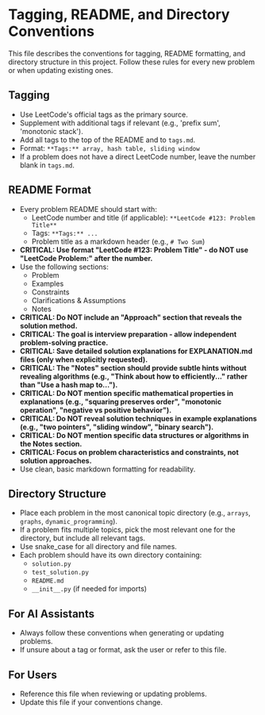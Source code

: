# Tagging, README, and Directory Conventions

This file describes the conventions for tagging, README formatting, and directory structure in this project. Follow these rules for every new problem or when updating existing ones.

## Tagging
- Use LeetCode's official tags as the primary source.
- Supplement with additional tags if relevant (e.g., 'prefix sum', 'monotonic stack').
- Add all tags to the top of the README and to `tags.md`.
- Format: `**Tags:** array, hash table, sliding window`
- If a problem does not have a direct LeetCode number, leave the number blank in `tags.md`.

## README Format
- Every problem README should start with:
  - LeetCode number and title (if applicable): `**LeetCode #123: Problem Title**`
  - Tags: `**Tags:** ...`
  - Problem title as a markdown header (e.g., `# Two Sum`)
- **CRITICAL: Use format "LeetCode #123: Problem Title" - do NOT use "LeetCode Problem:" after the number.**
- Use the following sections:
  - Problem
  - Examples
  - Constraints
  - Clarifications & Assumptions
  - Notes
- **CRITICAL: Do NOT include an "Approach" section that reveals the solution method.**
- **CRITICAL: The goal is interview preparation - allow independent problem-solving practice.**
- **CRITICAL: Save detailed solution explanations for EXPLANATION.md files (only when explicitly requested).**
- **CRITICAL: The "Notes" section should provide subtle hints without revealing algorithms (e.g., "Think about how to efficiently..." rather than "Use a hash map to...").**
- **CRITICAL: Do NOT mention specific mathematical properties in explanations (e.g., "squaring preserves order", "monotonic operation", "negative vs positive behavior").**
- **CRITICAL: Do NOT reveal solution techniques in example explanations (e.g., "two pointers", "sliding window", "binary search").**
- **CRITICAL: Do NOT mention specific data structures or algorithms in the Notes section.**
- **CRITICAL: Focus on problem characteristics and constraints, not solution approaches.**
- Use clean, basic markdown formatting for readability.

## Directory Structure
- Place each problem in the most canonical topic directory (e.g., `arrays`, `graphs`, `dynamic_programming`).
- If a problem fits multiple topics, pick the most relevant one for the directory, but include all relevant tags.
- Use snake_case for all directory and file names.
- Each problem should have its own directory containing:
  - `solution.py`
  - `test_solution.py`
  - `README.md`
  - `__init__.py` (if needed for imports)

## For AI Assistants
- Always follow these conventions when generating or updating problems.
- If unsure about a tag or format, ask the user or refer to this file.

## For Users
- Reference this file when reviewing or updating problems.
- Update this file if your conventions change. 
